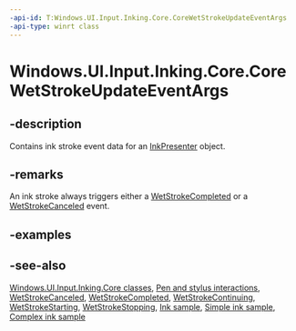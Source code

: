 ```yaml
---
-api-id: T:Windows.UI.Input.Inking.Core.CoreWetStrokeUpdateEventArgs
-api-type: winrt class
---
```


<!-- Class syntax.
public class CoreWetStrokeUpdateEventArgs : Windows.UI.Input.Inking.Core.ICoreWetStrokeUpdateEventArgs
-->

# Windows.UI.Input.Inking.Core.CoreWetStrokeUpdateEventArgs

## -description
Contains ink stroke event data for an [InkPresenter](../windows.ui.input.inking/inkpresenter.md) object.

## -remarks
An ink stroke always triggers either a [WetStrokeCompleted](corewetstrokeupdatesource_wetstrokecompleted.md) or a [WetStrokeCanceled](corewetstrokeupdatesource_wetstrokecanceled.md) event.

## -examples

## -see-also
[Windows.UI.Input.Inking.Core classes](windows_ui_input_inking_core.md), [Pen and stylus interactions](/windows/uwp/input-and-devices/pen-and-stylus-interactions), [WetStrokeCanceled](corewetstrokeupdatesource_wetstrokecanceled.md), [WetStrokeCompleted](corewetstrokeupdatesource_wetstrokecompleted.md), [WetStrokeContinuing](corewetstrokeupdatesource_wetstrokecontinuing.md), [WetStrokeStarting](corewetstrokeupdatesource_wetstrokestarting.md), [WetStrokeStopping](corewetstrokeupdatesource_wetstrokestopping.md), [Ink sample](https://github.com/microsoft/Windows-universal-samples/tree/main/archived/Ink), [Simple ink sample](https://go.microsoft.com/fwlink/p/?LinkID=620312), [Complex ink sample](https://go.microsoft.com/fwlink/p/?LinkID=620314)
